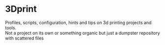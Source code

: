 # 3Dprint
Profiles, scripts, configuration, hints and tips on 3d printing projects and tools.  
Not a project on its own or something organic but just a dumpster repository with scattered files

